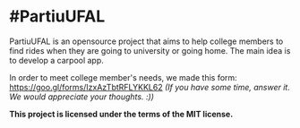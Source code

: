 # \#PartiuUFAL

PartiuUFAL is an opensource project that aims to help college members to find rides when they are going to university or going home. The main idea is to develop a carpool app.

In order to meet college member's needs, we made this form: https://goo.gl/forms/IzxAzTbtRFLYKKL62 
_(If you have some time, answer it. We would appreciate your thoughts. :))_

__This project is licensed under the terms of the MIT license.__
